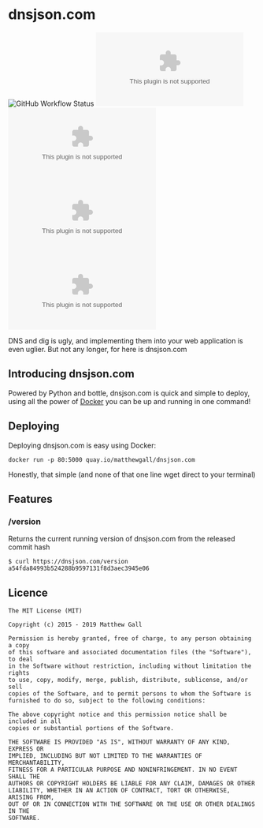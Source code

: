 # dnsjson.com


![GitHub Workflow Status](https://img.shields.io/github/workflow/status/matthewgall/dnsjson.com/build?color=db422a&logoColor=FFFFFF&style=for-the-badge)
![Docker Pulls](https://img.shields.io/docker/pulls/matthewgall/dnsjson.com?color=db422a&logoColor=2a6bdb&style=for-the-badge)
![Docker Image Size (latest by date)](https://img.shields.io/docker/image-size/matthewgall/dnsjson.com?color=db422a&logoColor=2a6bdb&style=for-the-badge)
![Docker Stars](https://img.shields.io/docker/stars/matthewgall/dnsjson.com?color=db422a&logoColor=2a6bdb&style=for-the-badge)
![Docker Image Version (latest by date)](https://img.shields.io/docker/v/matthewgall/dnsjson.com?color=db422a&logoColor=2a6bdb&style=for-the-badge)

DNS and dig is ugly, and implementing them into your web application is even uglier. But not any longer, for here is dnsjson.com

## Introducing dnsjson.com
Powered by Python and bottle, dnsjson.com is quick and simple to deploy, using all the power of [Docker](https://docker.io) you can be up and running in one command!

## Deploying
Deploying dnsjson.com is easy using Docker:

    docker run -p 80:5000 quay.io/matthewgall/dnsjson.com

Honestly, that simple (and none of that one line wget direct to your terminal)

## Features

### /version
Returns the current running version of dnsjson.com from the released commit hash

    $ curl https://dnsjson.com/version
    a54fda84993b524288b9597131f8d3aec3945e06


## Licence

    The MIT License (MIT)

    Copyright (c) 2015 - 2019 Matthew Gall

    Permission is hereby granted, free of charge, to any person obtaining a copy
    of this software and associated documentation files (the "Software"), to deal
    in the Software without restriction, including without limitation the rights
    to use, copy, modify, merge, publish, distribute, sublicense, and/or sell
    copies of the Software, and to permit persons to whom the Software is
    furnished to do so, subject to the following conditions:

    The above copyright notice and this permission notice shall be included in all
    copies or substantial portions of the Software.

    THE SOFTWARE IS PROVIDED "AS IS", WITHOUT WARRANTY OF ANY KIND, EXPRESS OR
    IMPLIED, INCLUDING BUT NOT LIMITED TO THE WARRANTIES OF MERCHANTABILITY,
    FITNESS FOR A PARTICULAR PURPOSE AND NONINFRINGEMENT. IN NO EVENT SHALL THE
    AUTHORS OR COPYRIGHT HOLDERS BE LIABLE FOR ANY CLAIM, DAMAGES OR OTHER
    LIABILITY, WHETHER IN AN ACTION OF CONTRACT, TORT OR OTHERWISE, ARISING FROM,
    OUT OF OR IN CONNECTION WITH THE SOFTWARE OR THE USE OR OTHER DEALINGS IN THE
    SOFTWARE.